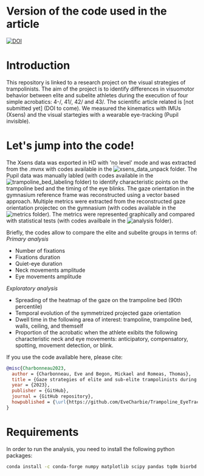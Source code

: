# Version of the code used in the article
[![DOI](https://zenodo.org/badge/567807579.svg)](https://zenodo.org/badge/latestdoi/567807579)

# Introduction
This repository is linked to a research project on the visual strategies of trampolinists. The aim of the project is to identify differences in visuomotor behavior between elite and subelite athletes during the execution of four simple acrobatics: 4-/, 41/, 42/ and 43/. The scientific article related is [not submitted yet] (DOI to come). We measured the kinematics with IMUs (Xsens) and the visual startegies with a wearable eye-tracking (Pupil invisible). 

# Let's jump into the code!
The Xsens data was exported in HD with 'no level' mode and was extracted from the .mvnx with codes available in the ![xsens_data_unpack](xsens_data_unpack) folder. The Pupil data was manually labled (with codes available in the ![trampoline_bed_labeling](trampoline_bed_labeling) folder) to identify characteristic points on the trampoline bed and the timing of the eye blinks. The gaze orientation in the gymnasium reference frame was reconstructed using a vector based approach. Multiple metrics were extracted from the reconstructed gaze orientation projectec on the gymnasium (with codes available in the ![metrics](metrics) folder). The metrics were represented graphically and compared with statistical tests (with codes availbale in the ![analysis](analysis) folder).

Briefly, the codes allow to compare the elite and subelite groups in terms of:
_Primary analysis_
- Number of fixations
- Fixations duration
- Quiet-eye duration
- Neck movements amplitude
- Eye movements amplitude

_Exploratory analysis_
- Spreading of the heatmap of the gaze on the trampoline bed (90th percentile)
- Temporal evolution of the symmetrized projected gaze orientation
- Dwell time in the following area of interest: trampoline, trampoline bed, walls, ceiling, and themself
- Proportion of the acrobatic when the athlete exibits the following characteristic neck and eye movements: anticipatory, compensatory, spotting, movement detection, or blink.

If you use the code available here, please cite:
```bibtex
@misc{Charbonneau2023,
  author = {Charbonneau, Eve and Begon, Mickael and Romeas, Thomas},
  title = {Gaze strategies of elite and sub-elite trampolinists during varying difficulty levels of twisting somersaults.},
  year = {2023},
  publisher = {GitHub},
  journal = {GitHub repository},
  howpublished = {\url{https://github.com/EveCharbie/Trampoline_EyeTracking_IMUs}}
}
```

# Requirements
In order to run the analysis, you need to install the following python packages:
```bash
conda install -c conda-forge numpy matplotlib scipy pandas tqdm biorbd opencv ipython itertools casadi quaternion requests pprint seaborn tkinter
```
